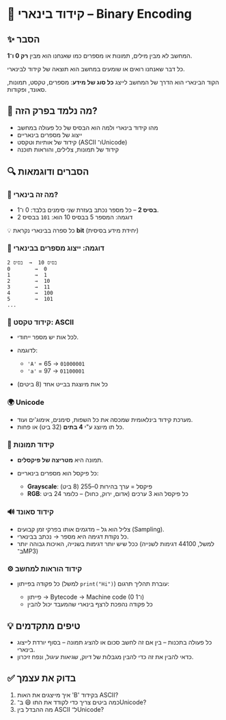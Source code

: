# 📘 קידוד בינארי – Binary Encoding

## ✨ הסבר
המחשב לא מבין מילים, תמונות או מספרים כמו שאנחנו הוא מבין **רק 0 ו־1**. 

כל דבר שאנחנו רואים או שומעים במחשב הוא תוצאה של קידוד לבינארי. 

הקוד הבינארי הוא הדרך של המחשב לייצג **כל סוג של מידע**: מספרים, טקסט, תמונות, סאונד, ופקודות.

## 🧠 מה נלמד בפרק הזה?
- מהו קידוד בינארי ולמה הוא הבסיס של כל פעולה במחשב
- ייצוג של מספרים בינאריים
- קידוד של אותיות וטקסט (ASCII ו־Unicode)
- קידוד של תמונות, צלילים, והוראות תוכנה

## 🔍 הסברים ודוגמאות

### 🔢 מה זה בינארי?
- **בסיס 2** – כל מספר נכתב בעזרת שני סימנים בלבד: 0 ו־1.
- דוגמה: המספר 5 בבסיס 10 הוא: `101` בבסיס 2

💡 כל ספרה בבינארי נקראת **bit** (יחידת מידע בסיסית)

### 🧮 דוגמה: ייצוג מספרים בבינארי
```plaintext
בסיס 10  →  בסיס 2
0        →  0
1        →  1
2        →  10
3        →  11
4        →  100
5        →  101
...
````

### 🧾 קידוד טקסט: ASCII

* לכל אות יש מספר ייחודי.
* לדוגמה:

  * `'A'` = 65 → `01000001`
  * `'a'` = 97 → `01100001`
* כל אות מיוצגת בבייט אחד (8 ביטים)

### 🌍 Unicode

* מערכת קידוד בינלאומית שמכסה את כל השפות, סימנים, אימוג'ים ועוד.
* כל תו מיוצג ע"י **4 בתים** (32 ביט) או פחות.

### 🎨 קידוד תמונות

* תמונה היא **מטריצה של פיקסלים**.
* כל פיקסל הוא מספרים בינאריים:

  * **Grayscale**: פיקסל = ערך בהירוּת 0–255 (8 ביט)
  * **RGB**: כל פיקסל הוא 3 ערכים (אדום, ירוק, כחול) – כלומר 24 ביט

### 🔊 קידוד סאונד

* צליל הוא גל – מדגמים אותו בפרקי זמן קבועים (Sampling).
* כל נקודת דגימה היא מספר → נכתב בבינארי.
* ככל שיש יותר דגימות בשנייה, האיכות גבוהה יותר (למשל, 44100 דגימות לשנייה ב־MP3)

### ⚙️ קידוד הוראות למחשב

* כל פקודה בפייתון (למשל `print("Hi")`) עוברת תהליך תרגום:

  * פייתון → Bytecode → Machine code (0 ו־1)
  * כל פקודה נהפכת לרצף בינארי שהמעבד יכול להבין

## 💡 טיפים מתקדמים

* כל פעולה בתכנות – בין אם זה לחשב סכום או להציג תמונה – בסוף יורדת לייצוג בינארי.
* כדאי להבין את זה כדי להבין מגבלות של דיוק, שגיאות עיגול, ונפח זיכרון.

## ✅ בדוק את עצמך

1. איך מייצגים את האות 'B' בקידוד ASCII?
2. כמה ביטים צריך כדי לקודד את התו 😄 ב־Unicode?
3. מה ההבדל בין ASCII ל־Unicode?
